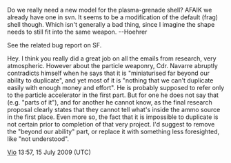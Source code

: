 Do we really need a new model for the plasma-grenade shell? AFAIK we
already have one in svn. It seems to be a modification of the default
(frag) shell though. Which isn't generally a bad thing, since I imagine
the shape needs to still fit into the same weapon. --Hoehrer


See the related bug report on SF.

Hey. I think you really did a great job on all the emails from research,
very atmospheric. However about the particle weaponry, Cdr. Navarre
abruptly contradicts himself when he says that it is "miniaturised far
beyond our ability to duplicate", and yet most of it is "nothing that we
can't duplicate easily with enough money and effort". He is probably
supposed to refer only to the particle accelerator in the first part.
But for one he does not say that (e.g. "parts of it"), and for another
he cannot know, as the final research proposal clearly states that they
cannot tell what's inside the ammo source in the first place. Even more
so, the fact that it is impossible to duplicate is not certain prior to
completion of that very project. I'd suggest to remove the "beyond our
ability" part, or replace it with something less foresighted, like "not
understood".


[Vio](User:Vio "wikilink") 13:57, 15 July 2009 (UTC)